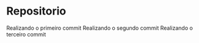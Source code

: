 # Repositorio
 
Realizando o primeiro commit
Realizando o segundo commit
Realizando o terceiro commit
